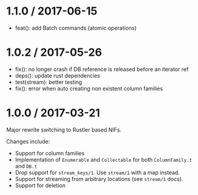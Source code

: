 
1.1.0 / 2017-06-15
==================

  * feat(): add Batch commands (atomic operations)

1.0.2 / 2017-05-26
==================

  * fix(): no longer crash if DB reference is released before an iterator ref
  * deps(): update rust dependencies
  * test(stream): better testing
  * fix(): error when auto creating non existent column families

1.0.0 / 2017-03-21
==================

Major rewrite switching to Rustler based NIFs.

Changes include:

- Support for column families
- Implementation of `Enumerable` and `Collectable` for both `ColumnFamily.t` and
  `DB.t`
- Drop support for `stream_keys/1`. Use `stream/1` with a map instead.
- Support for streaming from arbitrary locations (see `stream/1` docs).
- Support for deletion
